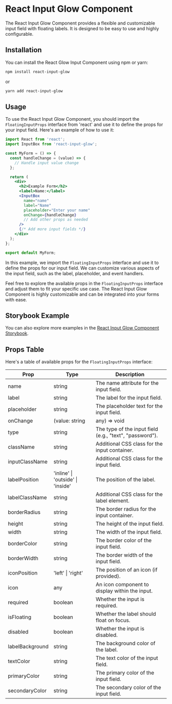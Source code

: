 # React Input Glow Component

The React Input Glow Component provides a flexible and customizable input field with floating labels. It is designed to be easy to use and highly configurable.

## Installation

You can install the React Glow Input Component using npm or yarn:

```sh
npm install react-input-glow
```

or

```sh
yarn add react-input-glow
```

## Usage

To use the React Input Glow Component, you should import the `FloatingInputProps` interface from 'react' and use it to define the props for your input field. Here's an example of how to use it:

```jsx
import React from 'react';
import InputBox from 'react-input-glow';

const MyForm = () => {
  const handleChange = (value) => {
    // Handle input value change
  };

  return (
    <div>
      <h2>Example Form</h2>
      <label>Name:</label>
      <InputBox
        name="name"
        label="Name"
        placeholder="Enter your name"
        onChange={handleChange}
        // Add other props as needed
      />
      {/* Add more input fields */}
    </div>
  );
};

export default MyForm;
```

In this example, we import the `FloatingInputProps` interface and use it to define the props for our input field. We can customize various aspects of the input field, such as the label, placeholder, and event handlers.

Feel free to explore the available props in the `FloatingInputProps` interface and adjust them to fit your specific use case. The React Input Glow Component is highly customizable and can be integrated into your forms with ease.

## Storybook Example

You can also explore more examples in the [React Input Glow Component Storybook](https://react-input-glow.web.app/?path=/docs/inputbox--docs).

## Props Table

Here's a table of available props for the `FloatingInputProps` interface:

| Prop              | Type          | Description                                       |
| ----------------- | ------------- | ------------------------------------------------- |
| name              | string        | The name attribute for the input field.           |
| label             | string        | The label for the input field.                    |
| placeholder       | string        | The placeholder text for the input field.         |
| onChange          | (value: string | any) => void | An event handler for value changes. |
| type              | string        | The type of the input field (e.g., "text", "password"). |
| className         | string        | Additional CSS class for the input container.      |
| inputClassName    | string        | Additional CSS class for the input field.          |
| labelPosition     | 'inline' \| 'outside' \| 'inside' | The position of the label. |
| labelClassName    | string        | Additional CSS class for the label element.       |
| borderRadius      | string        | The border radius for the input container.        |
| height            | string        | The height of the input field.                    |
| width             | string        | The width of the input field.                     |
| borderColor       | string        | The border color of the input field.              |
| borderWidth       | string        | The border width of the input field.              |
| iconPosition      | 'left' \| 'right' | The position of an icon (if provided).       |
| icon              | any           | An icon component to display within the input.    |
| required          | boolean       | Whether the input is required.                    |
| isFloating        | boolean       | Whether the label should float on focus.          |
| disabled          | boolean       | Whether the input is disabled.                    |
| labelBackground   | string        | The background color of the label.               |
| textColor         | string        | The text color of the input field.                |
| primaryColor      | string        | The primary color of the input field.             |
| secondaryColor    | string        | The secondary color of the input field.           |
```
